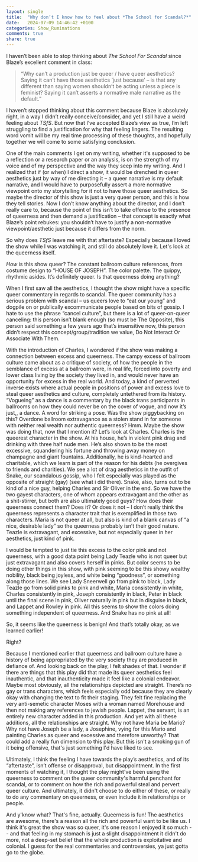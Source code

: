 ```yaml
---
layout: single
title:  "Why don’t I know how to feel about *The School for Scandal?*"
date:   2024-07-09 14:46:42 +0100
categories: Show_Ruminations
comments: true
share: true
---
```

I haven’t been able to stop thinking about *The School For Scandal* since Blaze’s excellent comment in class:

>“Why can’t a production just be queer / have queer aesthetics? Saying it can’t have those aesthetics ‘just because’ – is that any different than saying women shouldn’t be acting unless a piece is feminist? Saying it can’t asserts a normative male narrative as the default.”

I haven’t stopped thinking about this comment because Blaze is absolutely right, in a way I didn’t really conceive/consider, and yet I still have a weird feeling about *TSfS*. But now that I’ve accepted Blaze’s view as true, I’m left struggling to find a justification for why that feeling lingers. The resulting word vomit will be my real time processing of these thoughts, and hopefully together we will come to some satisfying conclusion.

One of the main comments I get on my writing, whether it's supposed to be a reflection or a research paper or an analysis, is on the strength of my voice and of my perspective and the way they seep into my writing. And I realized that if (or when) I direct a show, it would be drenched in queer aesthetics just by way of me directing it – a queer narrative is my default narrative, and I would have to purposefully assert a more normative viewpoint onto my storytelling for it not to have those queer aesthetics. So maybe the director of this show is just a very queer person, and this is how they tell stories. Now I don’t know anything about the director, and I don’t really care to, because the point of this isn’t to take offense to the presence of queerness and then demand a justification – that concept is exactly what Blaze’s point rebukes: you shouldn’t have to justify a non-normative viewpoint/aesthetic just because it differs from the norm. 


So why does *TSfS* leave me with that aftertaste? Especially because I loved the show while I was watching it, and still do absolutely love it. Let's look at the queerness itself.


*How* is this show queer? The constant ballroom culture references, from costume design to “HOUSE OF JOSEPH”. The color palette. The quippy, rhythmic asides. It’s definitely queer. Is that queerness doing anything?

When I first saw all the aesthetics, I thought the show might have a specific queer commentary in regards to scandal. The queer community has a serious problem with scandal – us queers love to “eat our young” and dogpile on or publically excommunicate people based on bits of gossip. I hate to use the phrase “cancel culture”, but there is a lot of queer-on-queer canceling: this person isn’t blank enough (so must be The Opposite), this person said something a few years ago that’s insensitive now, this person didn’t respect this concept/group/tradition we value, Do Not Interact Or Associate With Them. 

With the introduction of Charles, I wondered if the show was making a connection between excess and queerness. The campy excess of ballroom culture came about as a critique of society, of how the people in the semblance of excess at a ballroom were, in real life, forced into poverty and lower class living by the society they lived in, and would never have an opportunity for excess in the real world. And today, a kind of perverted inverse exists where actual people in positions of power and excess love to steal queer aesthetics and culture, completely untethered from its history. “Vogueing” as a dance is a commentary by the black trans participants in ballrooms on how they could never be on the cover of vogue, and now it’s just,, a dance. A word for striking a pose. Was the show piggybacking on this? Overdone ballroom extravagance as a stolen stand in for someone with neither real wealth nor authentic queerness? 
Hmm. Maybe the show was doing that, now that I mention it? Let’s look at Charles. Charles is the queerest character in the show. At his house, he’s in violent pink drag and drinking with three half nude men. He’s also shown to be the most excessive, squandering his fortune and throwing away money on champagne and giant fountains. Additionally, he is kind-hearted and charitable, which we learn is part of the reason for his debts (he overgives to friends and charities). We see a lot of drag aesthetics in the outfit of Snake, our scandalous gossip, who I felt especially was played as the opposite of straight (gay) (see what i did there). Snake, also, turns out to be kind of a nice guy, helping Charles and Sir Oliver in the end. So we have the two gayest characters, one of whom appears extravagant and the other as a shit-stirrer, but both are also ultimately good guys? How does their queerness connect them? Does it? Or does it not – I don’t really think the queerness represents a character trait that is exemplified in those two characters. Maria is not queer at all, but also is kind of a blank canvas of “a nice, desirable lady” so the queerness probably isn’t their good nature. Teazle is extravagant, and excessive, but not especially queer in her aesthetics, just kind of pink.

I would be tempted to just tie this excess to the color pink and not queerness, with a good data point being Lady Teazle who is not queer but just extravagant and also covers herself in pinks. But color seems to be doing other things in this show, with pink seeming to be this showy wealthy nobility, black being joyless, and white being “goodness”, or something along those lines. We see Lady Sneerwell go from pink to black, Lady Teazle go from solid pinks to pink and white, Maria consistently in white, Charles consistently in pink, Joseph consistently in black, Peter in black until the final scene in pink, Oliver naturally in pink but in disguise in black, and Lappet and Rowley in pink. All this seems to show the colors doing something independent of queerness. And Snake has no pink at all!

So, it seems like the queerness is benign! And that’s totally okay, as we learned earlier!

Right?

Because I mentioned earlier that queerness and ballroom culture have a history of being appropriated by the very society they are produced in defiance of. And looking back on the play, I felt shades of that. I wonder if there are things that this play did that made its queer aesthetics feel inauthentic, and that inauthenticity made it feel like a colonial endeavor. Maybe most obviously, all the relationships depicted are straight. There’s no gay or trans characters, which feels especially odd because they are clearly okay with changing the text to fit their staging. They felt fine replacing the very anti-semetic character Moses with a woman named Morehouse and then not making any references to jewish people. Lappet, the servant, is an entirely new character added in this production. And yet with all these additions, all the relationships are straight. Why not have Maria be Mario? Why not have Joseph be a lady, a Josephine, vying for this Mario and painting Charles as queer and excessive and therefore unworthy? That could add a really fun dimension to this play. But this isn't a smoking gun of it being offensive, that's just something I'd have liked to see.

Ultimately, I think the feeling I have towards the play’s aesthetics, and of its “aftertaste”, isn’t offense or disapproval, but disappointment. In the first moments of watching it, I thought the play might've been using the queerness to comment on the queer community's harmful penchant for scandal, or to comment on how the rich and powerful steal and pervert queer culture. And ultimately, it didn't choose to do either of these, or really to do any commentary on queerness, or even include it in relationships or people.

And y'know what? That's fine, actually. Queerness is fun! The aesthetics are awesome, there's a reason all the rich and powerful want to be like us. I think it's great the show was so queer, it's one reason I enjoyed it so much -- and that feeling in my stomach is just a slight disappointment it didn't do more, not a deep-set belief that the whole production is exploitative and colonial. I guess for the real commentaries and controversies, ya just gotta go to the globe.
